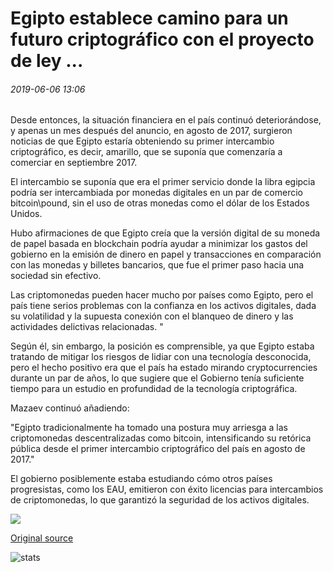 # Egipto establece camino para un futuro criptográfico con el proyecto de ley ...

###### 2019-06-06 13:06

Desde entonces, la situación financiera en el país continuó deteriorándose, y apenas un mes después del anuncio, en agosto de 2017, surgieron noticias de que Egipto estaría obteniendo su primer intercambio criptográfico, es decir, amarillo, que se suponía que comenzaría a comerciar en septiembre 2017.

El intercambio se suponía que era el primer servicio donde la libra egipcia podría ser intercambiada por monedas digitales en un par de comercio bitcoin\\pound, sin el uso de otras monedas como el dólar de los Estados Unidos.

Hubo afirmaciones de que Egipto creía que la versión digital de su moneda de papel basada en blockchain podría ayudar a minimizar los gastos del gobierno en la emisión de dinero en papel y transacciones en comparación con las monedas y billetes bancarios, que fue el primer paso hacia una sociedad sin efectivo.

Las criptomonedas pueden hacer mucho por países como Egipto, pero el país tiene serios problemas con la confianza en los activos digitales, dada su volatilidad y la supuesta conexión con el blanqueo de dinero y las actividades delictivas relacionadas. "

Según él, sin embargo, la posición es comprensible, ya que Egipto estaba tratando de mitigar los riesgos de lidiar con una tecnología desconocida, pero el hecho positivo era que el país ha estado mirando cryptocurrencies durante un par de años, lo que sugiere que el Gobierno tenía suficiente tiempo para un estudio en profundidad de la tecnología criptográfica.

Mazaev continuó añadiendo:

"Egipto tradicionalmente ha tomado una postura muy arriesga a las criptomonedas descentralizadas como bitcoin, intensificando su retórica pública desde el primer intercambio criptográfico del país en agosto de 2017."

El gobierno posiblemente estaba estudiando cómo otros países progresistas, como los EAU, emitieron con éxito licencias para intercambios de criptomonedas, lo que garantizó la seguridad de los activos digitales.

![](https://s3.cointelegraph.com/storage/uploads/view/c500b4823df018d1656a1ad7b6fe1250.png)

[Original source](https://cointelegraph.com/news/egypt-lays-out-path-for-a-crypto-future-with-draft-law)

![stats](https://c.statcounter.com/11760860/0/a89fa40b/1/ "stats")